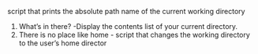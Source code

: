 script that prints the absolute path name of the current working directory
1. What’s in there? -Display the contents list of your current directory.
2. There is no place like home - script that changes the working directory to the user’s home director
